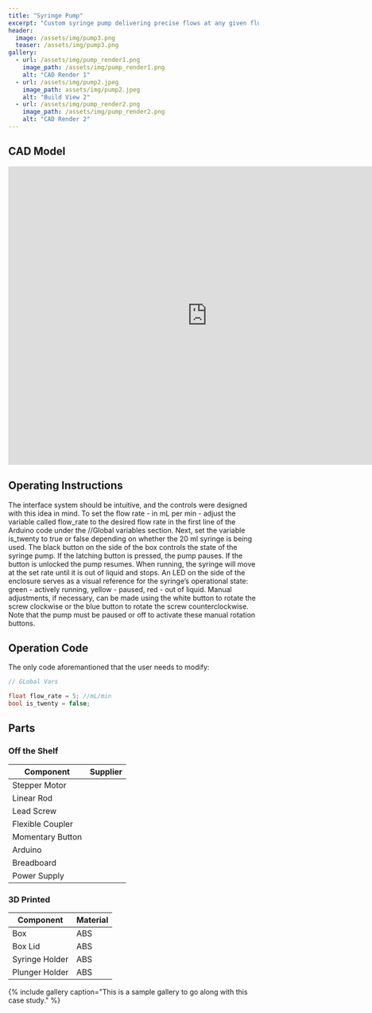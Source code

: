 ```yaml
---
title: "Syringe Pump"
excerpt: "Custom syringe pump delivering precise flows at any given flow rate"
header:
  image: /assets/img/pump3.png
  teaser: /assets/img/pump3.png
gallery:
  - url: /assets/img/pump_render1.png
    image_path: /assets/img/pump_render1.png
    alt: "CAD Render 1"
  - url: /assets/img/pump2.jpeg
    image_path: assets/img/pump2.jpeg
    alt: "Build View 2"
  - url: /assets/img/pump_render2.png
    image_path: /assets/img/pump_render2.png
    alt: "CAD Render 2"
---
```


## CAD Model
<iframe src="https://a360.co/3QIlW1A?mode=embed" width="800" height="600" allowfullscreen="true" webkitallowfullscreen="true" mozallowfullscreen="true"  frameborder="0"></iframe>

## Operating Instructions

The interface system should be intuitive, and the controls were designed with this idea in mind. To set the flow rate - in mL per min - adjust the variable called flow_rate to the desired flow rate in the first line of the Arduino code under the //Global variables section. Next, set the variable is_twenty to true or false depending on whether the 20 ml syringe is being used. The black button on the side of the box controls the state of the syringe pump. If the latching button is pressed, the pump pauses. If the button is unlocked the pump resumes. When running, the syringe will move at the set rate until it is out of liquid and stops. An LED on the side of the enclosure serves as a visual reference for the syringe’s operational state: green - actively running, yellow - paused, red - out of liquid. Manual adjustments, if necessary, can be made using the white button to rotate the screw clockwise or the blue button to rotate the screw counterclockwise. Note that the pump must be paused or off to activate these manual rotation buttons.

## Operation Code

The only code aforemantioned that the user needs to modify:
```c++
// GLobal Vars

float flow_rate = 5; //mL/min
bool is_twenty = false;
```
## Parts

### Off the Shelf
| Component        | Supplier |
|------------------|----------|
| Stepper Motor    |          |
| Linear Rod       |          |
| Lead Screw       |          |
| Flexible Coupler |          |
| Momentary Button |          |
| Arduino          |          |
| Breadboard       |          |
| Power Supply     |          |

### 3D Printed
| Component      | Material  |
|----------------|-----------|
| Box            | ABS       |
| Box Lid        | ABS       |
| Syringe Holder | ABS       |
| Plunger Holder | ABS       |

{% include gallery caption="This is a sample gallery to go along with this case study." %}